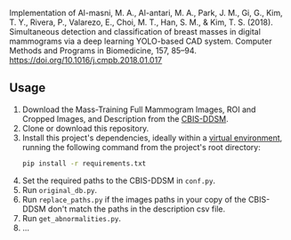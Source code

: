 Implementation of Al-masni, M. A., Al-antari, M. A., Park, J. M., Gi, G., Kim, T. Y., Rivera, P., Valarezo, E., Choi, M. T., Han, S. M., & Kim, T. S. (2018). Simultaneous detection and classification of breast masses in digital mammograms via a deep learning YOLO-based CAD system. Computer Methods and Programs in Biomedicine, 157, 85–94. https://doi.org/10.1016/j.cmpb.2018.01.017

## Usage

1. Download the Mass-Training Full Mammogram Images, ROI and Cropped Images, and Description from the [CBIS-DDSM](https://wiki.cancerimagingarchive.net/display/Public/CBIS-DDSM#5e40bd1f79d64f04b40cac57ceca9272).
2. Clone or download this repository.
3. Install this project's dependencies, ideally within a [virtual environment](https://virtualenv.pypa.io/en/latest/), running the following command from the project's root directory:
    ````cmd
    pip install -r requirements.txt
    ````
4. Set the required paths to the CBIS-DDSM in `conf.py`.
5. Run `original_db.py`.
6. Run `replace_paths.py` if the images paths in your copy of the CBIS-DDSM don't match the paths in the description csv file.
7. Run `get_abnormalities.py`.
8. ...

